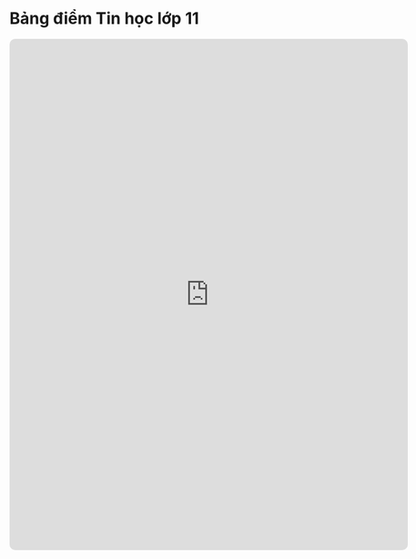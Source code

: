 # Bảng điểm Tin học lớp 11

<div>
    <iframe style="border-radius:10px; border: 0px;"
        src="https://script.google.com/macros/s/AKfycby15DmigQoi2ZgfUMWa2ExXilAsc-0ofp9m0B3bNBmVMAJ3yLIZ4NyFkaTZJdBSsUFy/exec"
        height="900px" width="700px" frameBorder=0></iframe>
</div>
